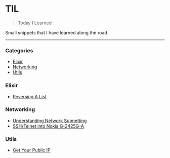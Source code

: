 # TIL

> Today I Learned

Small snippets that I have learned along the road. 

---

### Categories

* [Elixir](#elixir)
* [Networking](#networking)
* [Utils](#utils)


### Elixir

- [Reversing A List](elixir/reversing-a-list.md)


### Networking

- [Understanding Network Subnetting](networking/understanding-network-subnetting.md)
- [SSH/Telnet into Nokia G-2425G-A](networking/ssh-telnet-into-nokia-g-2425-g-a.md)


### Utils

- [Get Your Public IP](utils/get-your-public-ip.md)
